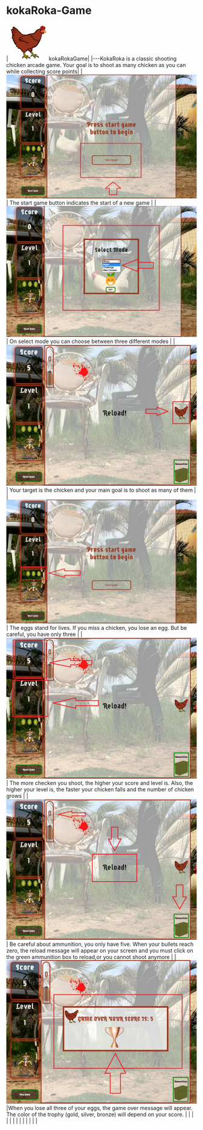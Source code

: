 # kokaRoka-Game
|  <img src='https://github.com/danilostevanovic/kokaRoka-Game/blob/master/assets/images/chicken-1.png'/> kokaRokaGame|
|---KokaRoka is a classic shooting chicken arcade game. Your goal is to shoot as many chicken as you can while collecting score points|
| <img src='https://github.com/danilostevanovic/kokaRoka-Game/blob/master/info/start.png'/>  | The start game button indicates the start of a new game  |
| <img src='https://github.com/danilostevanovic/kokaRoka-Game/blob/master/info/mode.png'/>  |  On select mode you can choose between three different modes |
| <img src='https://github.com/danilostevanovic/kokaRoka-Game/blob/master/info/target.png'/>  | Your target is the chicken and your main goal is to shoot as many of them  |
| <img src='https://github.com/danilostevanovic/kokaRoka-Game/blob/master/info/level.png'/>  | The eggs stand for lives. If you miss a chicken, you lose an egg. But be careful, you have only three  |
| <img src='https://github.com/danilostevanovic/kokaRoka-Game/blob/master/info/score%20and%20level.png'/>   | The more checken you shoot, the higher your score and level is. Also, the higher your level is, the faster your chicken falls and the number of chicken grows  |
| <img src='https://github.com/danilostevanovic/kokaRoka-Game/blob/master/info/reload%20msg.png'/>  |  Be careful about ammunition, you only have five. When your bullets reach zero, the reload message will appear on your screen and you must click on the green ammunition box to reload,or you cannot shoot anymore |
| <img src='https://github.com/danilostevanovic/kokaRoka-Game/blob/master/info/gameover.png'/>  |When you lose all three of your eggs, the game over message will appear. The color of the trophy (gold, silver, bronze) will depend on your score.   |
|   |   |
|   |   |
|   |   |
|   |   |
